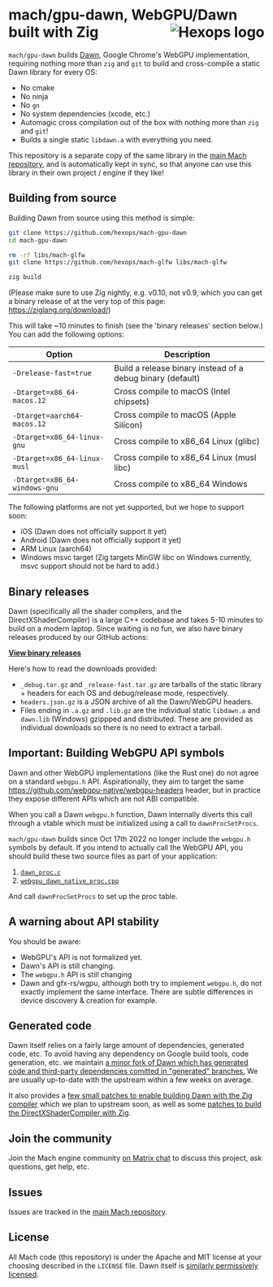 # mach/gpu-dawn, WebGPU/Dawn built with Zig <a href="https://hexops.com"><img align="right" alt="Hexops logo" src="https://raw.githubusercontent.com/hexops/media/master/readme.svg"></img></a>

`mach/gpu-dawn` builds [Dawn](https://dawn.googlesource.com/dawn/), Google Chrome's WebGPU implementation, requiring nothing more than `zig` and `git` to build and cross-compile a static Dawn library for every OS:

* No cmake
* No ninja
* No `gn`
* No system dependencies (xcode, etc.)
* Automagic cross compilation out of the box with nothing more than `zig` and `git`!
* Builds a single static `libdawn.a` with everything you need.

This repository is a separate copy of the same library in the [main Mach repository](https://github.com/hexops/mach), and is automatically kept in sync, so that anyone can use this library in their own project / engine if they like!

## Building from source

Building Dawn from source using this method is simple:

```sh
git clone https://github.com/hexops/mach-gpu-dawn
cd mach-gpu-dawn

rm -rf libs/mach-glfw
git clone https://github.com/hexops/mach-glfw libs/mach-glfw

zig build
```

(Please make sure to use Zig nightly, e.g. v0.10, not v0.9, which you can get a binary release of at the very top of this page: https://ziglang.org/download/)

This will take ~10 minutes to finish (see the 'binary releases' section below.) You can add the following options:

| Option                        | Description                                                |
|-------------------------------|------------------------------------------------------------|
| `-Drelease-fast=true`         | Build a release binary instead of a debug binary (default) |
| `-Dtarget=x86_64-macos.12`    | Cross compile to macOS (Intel chipsets)                    |
| `-Dtarget=aarch64-macos.12`   | Cross compile to macOS (Apple Silicon)                     |
| `-Dtarget=x86_64-linux-gnu`   | Cross compile to x86_64 Linux (glibc)                      |
| `-Dtarget=x86_64-linux-musl`  | Cross compile to x86_64 Linux (musl libc)                  |
| `-Dtarget=x86_64-windows-gnu` | Cross compile to x86_64 Windows                            |

The following platforms are not yet supported, but we hope to support soon:

* iOS (Dawn does not officially support it yet)
* Android (Dawn does not officially support it yet)
* ARM Linux (aarch64)
* Windows msvc target (Zig targets MinGW libc on Windows currently, msvc support should not be hard to add.)

## Binary releases

Dawn (specifically all the shader compilers, and the DirectXShaderCompiler) is a large C++ codebase and takes 5-10 minutes to build on a modern laptop. Since waiting is no fun, we also have binary releases produced by our GitHub actions:

**[View binary releases](https://github.com/hexops/mach-gpu-dawn/releases/latest)**

Here's how to read the downloads provided:

* `_debug.tar.gz` and `_release-fast.tar.gz` are tarballs of the static library + headers for each OS and debug/release mode, respectively.
* `headers.json.gz` is a JSON archive of all the Dawn/WebGPU headers.
* Files ending in `.a.gz` and `.lib.gz` are the individual static `libdawn.a` and `dawn.lib` (Windows) gzippped and distributed. These are provided as individual downloads so there is no need to extract a tarball.

## Important: Building WebGPU API symbols

Dawn and other WebGPU implementations (like the Rust one) do not agree on a standard `webgpu.h` API. Aspirationally, they aim to target the same https://github.com/webgpu-native/webgpu-headers header, but in practice they expose different APIs which are not ABI compatible.

When you call a Dawn `webgpu.h` function, Dawn internally diverts this call through a vtable which must be initialized using a call to `dawnProcSetProcs`.

`mach/gpu-dawn` builds since Oct 17th 2022 no longer include the `webgpu.h` symbols by default. If you intend to actually call the WebGPU API, you should build these two source files as part of your application:

1. [`dawn_proc.c`](https://raw.githubusercontent.com/hexops/dawn/generated-2022-08-06/out/Debug/gen/src/dawn/dawn_proc.c)
2. [`webgpu_dawn_native_proc.cpp`](https://raw.githubusercontent.com/hexops/dawn/generated-2022-08-06/out/Debug/gen/src/dawn/native/webgpu_dawn_native_proc.cpp)

And call `dawnProcSetProcs` to set up the proc table.

## A warning about API stability

You should be aware:

* WebGPU's API is not formalized yet.
* Dawn's API is still changing.
* The `webgpu.h` API is still changing
* Dawn and gfx-rs/wgpu, although both try to implement `webgpu.h`, do not exactly implement the same interface. There are subtle differences in device discovery & creation for example.

## Generated code

Dawn itself relies on a fairly large amount of dependencies, generated code, etc. To avoid having any dependency on Google build tools, code generation, etc. we maintain [a minor fork of Dawn which has generated code and third-party dependencies comitted in "generated" branches.](https://github.com/hexops/dawn/tree/main/mach) We are usually up-to-date with the upstream within a few weeks on average.

It also provides a [few small patches to enable building Dawn with the Zig compiler](https://github.com/hexops/mach/issues/168) which we plan to upstream soon, as well as some [patches to build the DirectXShaderCompiler with Zig](https://github.com/hexops/mach/issues/151).

## Join the community

Join the Mach engine community [on Matrix chat](https://matrix.to/#/#hexops:matrix.org) to discuss this project, ask questions, get help, etc.

## Issues

Issues are tracked in the [main Mach repository](https://github.com/hexops/mach/issues?q=is%3Aissue+is%3Aopen+label%3Agpu-dawn).

## License

All Mach code (this repository) is under the Apache and MIT license at your choosing described in the `LICENSE` file. Dawn itself is [similarly permissively licensed](https://github.com/hexops/dawn/blob/main/LICENSE).
